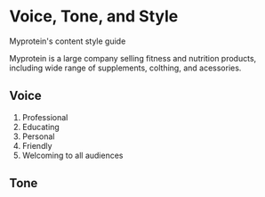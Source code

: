 # Voice, Tone, and Style

Myprotein's content style guide 

Myprotein is a large company selling fitness and nutrition products, including wide range of supplements, colthing, and acessories. 

## Voice

1. Professional
2. Educating
3. Personal
4. Friendly
5. Welcoming to all audiences

## Tone
